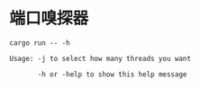 # 端口嗅探器

`cargo run -- -h`

```
Usage: -j to select how many threads you want
                
       -h or -help to show this help message 
```